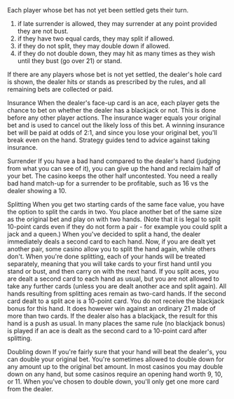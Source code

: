 Each player whose bet has not yet been settled gets their turn.
1) if late surrender is allowed, they may surrender at any point provided they are not bust.
2) if they have two equal cards, they may split if allowed.
3) if they do not split, they may double down if allowed.
4) if they do not double down, they may hit as many times as they wish until they bust (go over 21)
   or stand.

If there are any players whose bet is not yet settled, the dealer's hole card is shown, the dealer hits 
or stands as prescribed by the rules, and all remaining bets are collected or paid.

Insurance
When the dealer's face-up card is an ace, each player gets the chance to bet on whether the dealer has
a blackjack or not. This is done before any other player actions.
The insurance wager equals your original bet and is used to cancel out the likely loss of this bet.
A winning insurance bet will be paid at odds of 2:1, and since you lose your original bet, you'll break
even on the hand. Strategy guides tend to advice against taking insurance.

Surrender
If you have a bad hand compared to the dealer's hand (judging from what you can see of it), you can give
up the hand and reclaim half of your bet. The casino keeps the other half uncontested. You need a really
bad hand match-up for a surrender to be profitable, such as 16 vs the dealer showing a 10.

Splitting
When you get two starting cards of the same face value, you have the option to split the cards in two.
You place another bet of the same size as the original bet and play on with two hands. (Note that it is
legal to split 10-point cards even if they do not form a pair - for example you could split a jack and a
queen.)
When you've decided to split a hand, the dealer immediately deals a second card to each hand. Now, if you
are dealt yet another pair, some casino allow you to split the hand again, while others don't.
When you're done splitting, each of your hands will be treated separately, meaning that you will take cards
to your first hand until you stand or bust, and then carry on with the next hand.
If you split aces, you are dealt a second card to each hand as usual, but you are not allowed to take any 
further cards (unless you are dealt another ace and split again). All hands resulting from splitting aces
remain as two-card hands.
If the second card dealt to a split ace is a 10-point card. You do not receive the blackjack bonus for this
hand. It does however win against an ordinary 21 made of more than two cards. If the dealer also has a 
blackjack, the result for this hand is a push as usual. In many places the same rule (no blackjack bonus)
is played if an ace is dealt as the second card to a 10-point card after splitting.

Doubling down
If you're fairly sure that your hand will beat the dealer's, you can double your original bet. You're 
sometimes allowed to double down for any amount up to the original bet amount. In most casinos you may
double down on any hand, but some casinos require an opening hand worth 9, 10, or 11.
When you've chosen to double down, you'll only get one more card from the dealer.